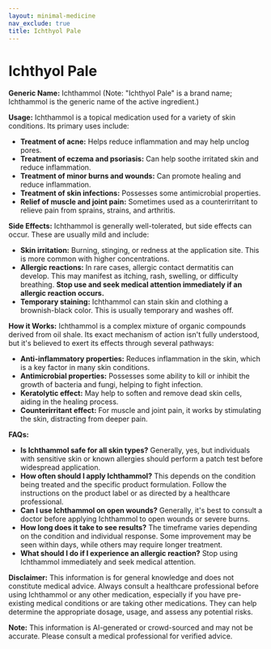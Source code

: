 ```yaml
---
layout: minimal-medicine
nav_exclude: true
title: Ichthyol Pale
---
```


# Ichthyol Pale

**Generic Name:** Ichthammol (Note:  "Ichthyol Pale" is a brand name; Ichthammol is the generic name of the active ingredient.)

**Usage:** Ichthammol is a topical medication used for a variety of skin conditions.  Its primary uses include:

* **Treatment of acne:**  Helps reduce inflammation and may help unclog pores.
* **Treatment of eczema and psoriasis:**  Can help soothe irritated skin and reduce inflammation.
* **Treatment of minor burns and wounds:**  Can promote healing and reduce inflammation.
* **Treatment of skin infections:**  Possesses some antimicrobial properties.
* **Relief of muscle and joint pain:**  Sometimes used as a counterirritant to relieve pain from sprains, strains, and arthritis.


**Side Effects:**  Ichthammol is generally well-tolerated, but side effects can occur. These are usually mild and include:

* **Skin irritation:**  Burning, stinging, or redness at the application site. This is more common with higher concentrations.
* **Allergic reactions:**  In rare cases, allergic contact dermatitis can develop. This may manifest as itching, rash, swelling, or difficulty breathing.  **Stop use and seek medical attention immediately if an allergic reaction occurs.**
* **Temporary staining:**  Ichthammol can stain skin and clothing a brownish-black color. This is usually temporary and washes off.


**How it Works:** Ichthammol is a complex mixture of organic compounds derived from oil shale. Its exact mechanism of action isn't fully understood, but it's believed to exert its effects through several pathways:

* **Anti-inflammatory properties:**  Reduces inflammation in the skin, which is a key factor in many skin conditions.
* **Antimicrobial properties:**  Possesses some ability to kill or inhibit the growth of bacteria and fungi, helping to fight infection.
* **Keratolytic effect:**  May help to soften and remove dead skin cells, aiding in the healing process.
* **Counterirritant effect:**  For muscle and joint pain, it works by stimulating the skin, distracting from deeper pain.


**FAQs:**

* **Is Ichthammol safe for all skin types?** Generally, yes, but individuals with sensitive skin or known allergies should perform a patch test before widespread application.
* **How often should I apply Ichthammol?**  This depends on the condition being treated and the specific product formulation.  Follow the instructions on the product label or as directed by a healthcare professional.
* **Can I use Ichthammol on open wounds?** Generally, it's best to consult a doctor before applying Ichthammol to open wounds or severe burns.
* **How long does it take to see results?**  The timeframe varies depending on the condition and individual response.  Some improvement may be seen within days, while others may require longer treatment.
* **What should I do if I experience an allergic reaction?** Stop using Ichthammol immediately and seek medical attention.


**Disclaimer:** This information is for general knowledge and does not constitute medical advice.  Always consult a healthcare professional before using Ichthammol or any other medication, especially if you have pre-existing medical conditions or are taking other medications.  They can help determine the appropriate dosage, usage, and assess any potential risks.


**Note:** This information is AI-generated or crowd-sourced and may not be accurate. Please consult a medical professional for verified advice.
